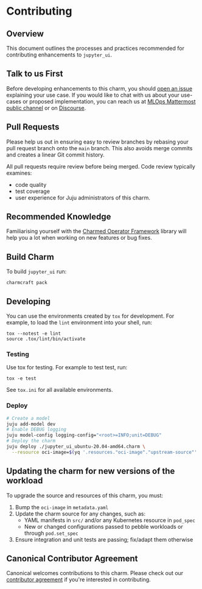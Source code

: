 # Contributing

## Overview

This document outlines the processes and practices recommended for contributing enhancements to `jupyter_ui`.

## Talk to us First

Before developing enhancements to this charm, you should [open an issue](/../../issues) explaining your use case. If you would like to chat with us about your use-cases or proposed implementation, you can reach us at [MLOps Mattermost public channel](https://chat.charmhub.io/charmhub/channels/mlops-documentation) or on [Discourse](https://discourse.charmhub.io/).

## Pull Requests

Please help us out in ensuring easy to review branches by rebasing your pull request branch onto the `main` branch. This also avoids merge commits and creates a linear Git commit history.

All pull requests require review before being merged. Code review typically examines:
  - code quality
  - test coverage
  - user experience for Juju administrators of this charm.

## Recommended Knowledge

Familiarising yourself with the [Charmed Operator Framework](https://juju.is/docs/sdk) library will help you a lot when working on new features or bug fixes.

## Build Charm

To build `jupyter_ui` run:

```shell
charmcraft pack
```

## Developing

You can use the environments created by `tox` for development. For example, to load the `lint` environment into your shell, run:

```shell
tox --notest -e lint
source .tox/lint/bin/activate
```

### Testing

Use tox for testing. For example to test test, run:

```shell
tox -e test
```

See `tox.ini` for all available environments.

### Deploy

```bash
# Create a model
juju add-model dev
# Enable DEBUG logging
juju model-config logging-config="<root>=INFO;unit=DEBUG"
# Deploy the charm
juju deploy ./jupyter_ui_ubuntu-20.04-amd64.charm \
  --resource oci-image=$(yq '.resources."oci-image"."upstream-source"' metadata.yaml)
```

## Updating the charm for new versions of the workload

To upgrade the source and resources of this charm, you must:

1. Bump the `oci-image` in `metadata.yaml`
1. Update the charm source for any changes, such as:
    - YAML manifests in `src/` and/or any Kubernetes resource in `pod_spec`
    - New or changed configurations passed to pebble workloads or through `pod.set_spec`
1. Ensure integration and unit tests are passing; fix/adapt them otherwise

## Canonical Contributor Agreement

Canonical welcomes contributions to this charm. Please check out our [contributor agreement](https://ubuntu.com/legal/contributors) if you're interested in contributing.